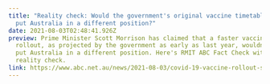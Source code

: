 ```yaml
---
title: "Reality check: Would the government's original vaccine timetable have
  put Australia in a different position?"
date: 2021-08-03T02:48:41.926Z
preview: Prime Minister Scott Morrison has claimed that a faster vaccine
  rollout, as projected by the government as early as last year, wouldn't have
  put Australia in a different position. Here's RMIT ABC Fact Check with a
  reality check.
link: https://www.abc.net.au/news/2021-08-03/covid-19-vaccine-rollout-scott-morrison-original-timetable/100342474
---
```

